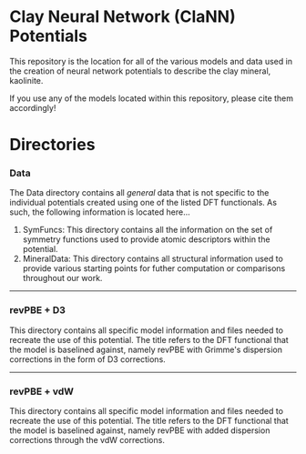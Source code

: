 # Clay Neural Network (ClaNN) Potentials

This repository is the location for all of the various models and data used in the creation of neural network potentials to describe the clay mineral, kaolinite. 

If you use any of the models located within this repository, please cite them accordingly!

# Directories
### Data

The Data directory contains all *general* data that is not specific to the individual potentials created using one of the listed DFT functionals. As such, the following information is located here...
1. SymFuncs: This directory contains all the information on the set of symmetry functions used to provide atomic descriptors within the potential.
2. MineralData: This directory contains all structural information used to provide various starting points for futher computation or comparisons throughout our work. 

---

### revPBE + D3

This directory contains all specific model information and files needed to recreate the use of this potential. The title refers to the DFT functional that the model is baselined against, namely revPBE with Grimme's dispersion corrections in the form of D3 corrections.

---

### revPBE + vdW

This directory contains all specific model information and files needed to recreate the use of this potential. The title refers to the DFT functional that the model is baselined against, namely revPBE with added dispersion corrections through the vdW corrections.
